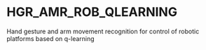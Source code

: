 # HGR_AMR_ROB_QLEARNING
Hand gesture and arm movement recognition for control of robotic platforms based on q-learning
